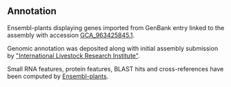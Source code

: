 **Annotation**
----------

Ensembl-plants displaying genes imported from GenBank entry linked to the assembly with accession [GCA\_963425845.1](http://www.ebi.ac.uk/ena/data/view/GCA_963425845.1).

Genomic annotation was deposited along with initial assembly submission by ["International Livestock Research Institute"](https://www.ilri.org/).

Small RNA features, protein features, BLAST hits and cross-references have been
computed by [Ensembl-plants](https://plants.ensembl.org/info/genome/annotation/index.html).
